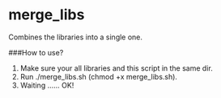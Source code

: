 merge_libs
==========

Combines the libraries into a single one. 

###How to use?

1. Make sure your all libraries and this script in the same dir.
2. Run ./merge_libs.sh (chmod +x merge_libs.sh).
3. Waiting ...... OK! 


